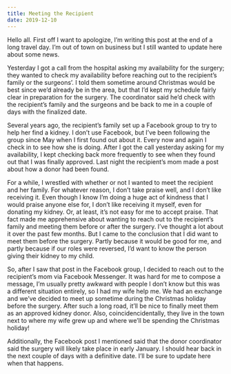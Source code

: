 ```yaml
---
title: Meeting the Recipient
date: 2019-12-10
---
```


Hello all. First off I want to apologize, I’m writing this post at the end of a long travel day. I’m out of town on business but I still wanted to update here about some news.

Yesterday I got a call from the hospital asking my availability for the surgery; they wanted to check my availability before reaching out to the recipient’s family or the surgeons’. I told them sometime around Christmas would be best since we’d already be in the area, but that I’d kept my schedule fairly clear in preparation for the surgery. The coordinator said he’d check with the recipient’s family and the surgeons and be back to me in a couple of days with the finalized date.

Several years ago, the recipient’s family set up a Facebook group to try to help her find a kidney. I don’t use Facebook, but I’ve been following the group since May when I first found out about it. Every now and again I check in to see how she is doing. After I got the call yesterday asking for my availability, I kept checking back more frequently to see when they found out that I was finally approved. Last night the recipient’s mom made a post about how a donor had been found.

For a while, I wrestled with whether or not I wanted to meet the recipient and her family. For whatever reason, I don’t take praise well, and I don’t like receiving it. Even though I know I’m doing a huge act of kindness that I would praise anyone else for, I don’t like receiving it myself, even for donating my kidney. Or, at least, it’s not easy for me to accept praise. That fact made me apprehensive about wanting to reach out to the recipient’s family and meeting them before or after the surgery. I’ve thought a lot about it over the past few months. But I came to the conclusion that I did want to meet them before the surgery. Partly because it would be good for me, and partly because if our roles were reversed, I’d want to know the person giving their kidney to my child.

So, after I saw that post in the Facebook group, I decided to reach out to the recipient’s mom via Facebook Messenger. It was hard for me to compose a message, I’m usually pretty awkward with people I don’t know but this was a different situation entirely, so I had my wife help me. We had an exchange and we’ve decided to meet up sometime during the Christmas holiday before the surgery. After such a long road, it’ll be nice to finally meet them as an approved kidney donor. Also, coincidencidentally, they live in the town next to where my wife grew up and where we’ll be spending the Christmas holiday!

Additionally, the Facebook post I mentioned said that the donor coordinator said the surgery will likely take place in early January. I should hear back in the next couple of days with a definitive date. I’ll be sure to update here when that happens.
